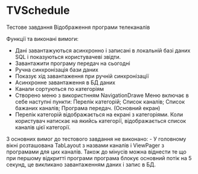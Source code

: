 # TVSchedule


Тестове завдання 
Відображення програми телеканалів




Функції та виконані вимоги:
  - Дані завантажуються асинхронно і записані в локальній базі даних SQL і показуються користувачеві звідти. 
  - Завантажити програму передач на сьогодні
  - Ручна синхронізація бази даних
  - Показує хід завантаження при ручній синхронізації
  - Асинхронне завантаження в БД даних
  - Канали сортуються по категоріям
  - Створено меню  з використнням NavigationDrawe
        Меню включає в себе наступні пункти:
              Перелік категорій;
              Список каналів;
              Список бажаних каналів;
              Програма передач. (Основний екран)
 - Перелік категорій відображається на екрані з категоріями. Коли користувач натискає на якийсь категорії, відображається список каналів цієї категорії. 
              



З основних вимог до тестового завдання не виконано:
 - У головному вікні розташована TabLayout з назвами каналів і ViewPager з програмами для цих каналів. 
 Також до мінусів можна віднести те що  при першому відкритті програми програма блокує основний потік на 5 секунд, це викликано завантаженням даних і запис в БД.
